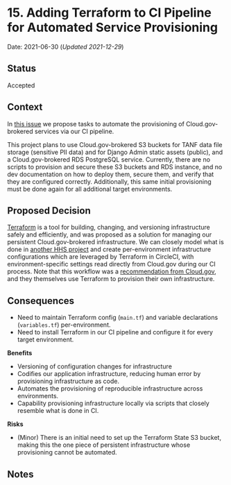 # 15. Adding Terraform to CI Pipeline for Automated Service Provisioning

Date: 2021-06-30 (_Updated 2021-12-29_)  
  
## Status  
  
Accepted
  
## Context

In [this issue](https://github.com/raft-tech/TANF-app/issues/609) we propose tasks to automate the provisioning of Cloud.gov-brokered services via our CI pipeline.

This project plans to use Cloud.gov-brokered S3 buckets for TANF data file storage (sensitive PII data) and for Django Admin static assets (public), and a Cloud.gov-brokered RDS PostgreSQL service. Currently, there are no scripts to provision and secure these S3 buckets and RDS instance, and no dev documentation on how to deploy them, secure them, and verify that they are configured correctly. Additionally, this same initial provisioning must be done again for all additional target environments.
  
## Proposed Decision  

[Terraform](https://www.terraform.io/) is a tool for building, changing, and versioning infrastructure safely and efficiently, and was proposed as a solution for managing our persistent Cloud.gov-brokered infrastructure. We can closely model what is done in [another HHS project](https://github.com/HHS/Head-Start-TTADP) and create per-environment infrastructure configurations which are leveraged by Terraform in CircleCI, with environment-specific settings read directly from Cloud.gov during our CI process. Note that this workflow was a [recommendation from Cloud.gov](https://www.youtube.com/watch?v=86wfgNK_0o4), and they themselves use Terraform to provision their own infrastructure.

## Consequences  
  
- Need to maintain Terraform config (`main.tf`) and variable declarations (`variables.tf`) per-environment.
- Need to install Terraform in our CI pipeline and configure it for every target environment.
  
**Benefits**
- Versioning of configuration changes for infrastructure
- Codifies our application infrastructure, reducing human error by provisioning infrastructure as code.
- Automates the provisioning of reproducible infrastructure across environments.
- Capability provisioning infrastructure locally via scripts that closely resemble what is done in CI.
  
**Risks** 
- (Minor) There is an initial need to set up the Terraform State S3 bucket, making this the one piece of persistent infrastructure whose provisioning cannot be automated. 

## Notes
